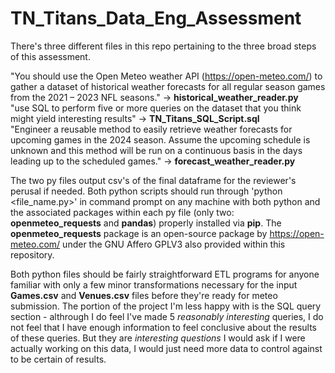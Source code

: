 # TN_Titans_Data_Eng_Assessment

There's three different files in this repo pertaining to the three broad steps of this assessment.

"You should use the Open Meteo weather API (https://open-meteo.com/) to gather a dataset of historical weather forecasts for all regular season games from the 2021 – 2023 NFL seasons." -> **historical_weather_reader.py**\
"use SQL to perform five or more queries on the dataset that you think might yield interesting results" -> **TN_Titans_SQL_Script.sql**\
"Engineer a reusable method to easily retrieve weather forecasts for upcoming games in the 2024 season.  Assume the upcoming schedule is unknown and this method will be run on a continuous basis in the days leading up to the scheduled games." -> **forecast_weather_reader.py**

The two py files output csv's of the final dataframe for the reviewer's perusal if needed. Both python scripts should run through 'python <file_name.py>' in command prompt on any machine with both python and the associated packages within each py file (only two: **openmeteo_requests** and **pandas**) properly installed via **pip**. The **openmeteo_requests** package is an open-source package by https://open-meteo.com/ under the GNU Affero GPLV3 also provided within this repository.

Both python files should be fairly straightforward ETL programs for anyone familiar with only a few minor transformations necessary for the input **Games.csv** and **Venues.csv** files before they're ready for meteo submission. The portion of the project I'm less happy with is the SQL query section - althrough I do feel I've made 5 *reasonably interesting* queries, I do not feel that I have enough information to feel conclusive about the results of these queries. But they are *interesting questions* I would ask if I were actually working on this data, I would just need more data to control against to be certain of results.
